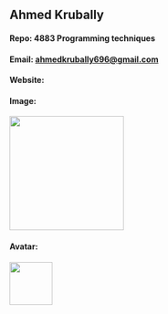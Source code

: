 ## Ahmed Krubally
#### Repo: 4883 Programming techniques 
#### Email: ahmedkrubally696@gmail.com
#### Website:
#### Image:
<img src="https://scontent-dfw5-1.cdninstagram.com/v/t39.30808-6/373724663_17912884313795917_4956133224212771871_n.jpg?stp=dst-jpg_e35_p1080x1080_sh0.08&_nc_ht=scontent-dfw5-1.cdninstagram.com&_nc_cat=101&_nc_ohc=4IXWBM_Qs50AX9HzPSU&edm=AOQ1c0wAAAAA&ccb=7-5&oh=00_AfAq0fusbtL7IhW1SIS2_iDvPbBSwxKXz7LrhVH-pGuOsw&oe=64FAE978&_nc_sid=8b3546" width="200">

#### Avatar:
<img src="x1i10hfl xjbqb8w x6umtig x1b1mbwd xaqea5y xav7gou x9f619 x1ypdohk xt0psk2 xe8uvvx xdj266r x11i5rnm xat24cr x1mh8g0r xexx8yu x4uap5 x18d9i69 xkhd6sd x16tdsg8 x1hl2dhg xggy1nq x1a2a7pz _a6hd" width="75">
